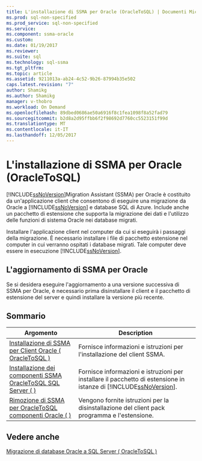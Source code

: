 ```yaml
---
title: L'installazione di SSMA per Oracle (OracleToSQL) | Documenti Microsoft
ms.prod: sql-non-specified
ms.prod_service: sql-non-specified
ms.service: 
ms.component: ssma-oracle
ms.custom: 
ms.date: 01/19/2017
ms.reviewer: 
ms.suite: sql
ms.technology: sql-ssma
ms.tgt_pltfrm: 
ms.topic: article
ms.assetid: 9211013a-ab24-4c52-9b26-87994b35e502
caps.latest.revision: "7"
author: Shamikg
ms.author: Shamikg
manager: v-thobro
ms.workload: On Demand
ms.openlocfilehash: 89dbed0686ae50a6916f8c1fea1098f8a52fad79
ms.sourcegitcommit: b2d8a2d95ffbb6f2f98692d7760cc5523151f99d
ms.translationtype: MT
ms.contentlocale: it-IT
ms.lasthandoff: 12/05/2017
---
```

# <a name="installing-ssma--for-oracle-oracletosql"></a>L'installazione di SSMA per Oracle (OracleToSQL)
[!INCLUDE[ssNoVersion](../../includes/ssnoversion_md.md)]Migration Assistant (SSMA) per Oracle è costituito da un'applicazione client che consentono di eseguire una migrazione da Oracle a [!INCLUDE[ssNoVersion](../../includes/ssnoversion_md.md)] e database SQL di Azure. Include anche un pacchetto di estensione che supporta la migrazione dei dati e l'utilizzo delle funzioni di sistema Oracle nei database migrati.  
  
Installare l'applicazione client nel computer da cui si eseguirà i passaggi della migrazione. È necessario installare i file di pacchetto estensione nel computer in cui verranno ospitati i database migrati. Tale computer deve essere in esecuzione [!INCLUDE[ssNoVersion](../../includes/ssnoversion_md.md)].  
  
## <a name="upgrading-ssma-for-oracle"></a>L'aggiornamento di SSMA per Oracle  
Se si desidera eseguire l'aggiornamento a una versione successiva di SSMA per Oracle, è necessario prima disinstallare il client e il pacchetto di estensione del server e quindi installare la versione più recente.  
  
## <a name="contents"></a>Sommario  
  
|Argomento|Description|  
|---------|---------------|  
|[Installazione di SSMA per Client Oracle &#40; OracleToSQL &#41;](../../ssma/oracle/installing-ssma-for-oracle-client-oracletosql.md)|Fornisce informazioni e istruzioni per l'installazione del client SSMA.|  
|[Installazione dei componenti SSMA OracleToSQL SQL Server &#40; &#41;](../../ssma/oracle/installing-ssma-components-on-sql-server-oracletosql.md)|Fornisce informazioni e istruzioni per installare il pacchetto di estensione in istanze di [!INCLUDE[ssNoVersion](../../includes/ssnoversion_md.md)].|  
|[Rimozione di SSMA per OracleToSQL componenti Oracle &#40; &#41;](../../ssma/oracle/removing-ssma-for-oracle-components-oracletosql.md)|Vengono fornite istruzioni per la disinstallazione del client pack programma e l'estensione.|  
  
## <a name="see-also"></a>Vedere anche  
[Migrazione di database Oracle a SQL Server &#40; OracleToSQL &#41;](../../ssma/oracle/migrating-oracle-databases-to-sql-server-oracletosql.md)  
  
